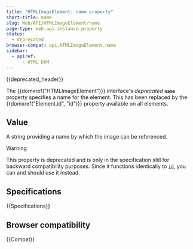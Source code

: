 ```yaml
---
title: "HTMLImageElement: name property"
short-title: name
slug: Web/API/HTMLImageElement/name
page-type: web-api-instance-property
status:
  - deprecated
browser-compat: api.HTMLImageElement.name
sidebar:
  - apiref:
      - HTML DOM
---
```


{{deprecated_header}}

The {{domxref("HTMLImageElement")}}
interface's _deprecated_ **`name`** property specifies
a name for the element. This has been replaced by the {{domxref("Element.id", "id")}}
property available on all elements.

## Value

A string providing a name by which the image can be referenced.

> [!WARNING]
> This property is deprecated and is only in the
> specification still for backward compatibility purposes. Since it functions
> identically to [`id`](/en-US/docs/Web/HTML/Reference/Global_attributes/id), you can and should use it instead.

## Specifications

{{Specifications}}

## Browser compatibility

{{Compat}}
